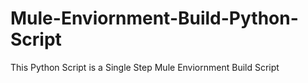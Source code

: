 # Mule-Enviornment-Build-Python-Script
This Python Script is a Single Step Mule Enviornment Build Script
 
